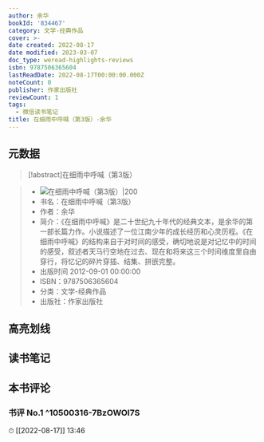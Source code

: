 ```yaml
---
author: 余华
bookId: '834467'
category: 文学-经典作品
cover: >-
date created: 2022-08-17
date modified: 2023-03-07
doc_type: weread-highlights-reviews
isbn: 9787506365604
lastReadDate: 2022-08-17T00:00:00.000Z
noteCount: 0
publisher: 作家出版社
reviewCount: 1
tags:
  - 微信读书笔记
title: 在细雨中呼喊（第3版）-余华
---
```


## 元数据

>[!abstract]在细雨中呼喊（第3版）

> - ![在细雨中呼喊（第3版）|200](https://wfqqreader-1252317822.image.myqcloud.com/cover/467/834467/t7_834467.jpg)
> - 书名：在细雨中呼喊（第3版）
> - 作者：余华
> - 简介：《在细雨中呼喊》是二十世纪九十年代的经典文本，是余华的第一部长篇力作。小说描述了一位江南少年的成长经历和心灵历程。《在细雨中呼喊》的结构来自于对时间的感受，确切地说是对记忆中的时间的感受，叙述者天马行空地在过去、现在和将来这三个时间维度里自由穿行，将忆记的碎片穿插、结集、拼嵌完整。
> - 出版时间 2012-09-01 00:00:00
> - ISBN：9787506365604
> - 分类：文学-经典作品
> - 出版社：作家出版社

## 高亮划线

## 读书笔记

## 本书评论

### 书评 No.1 ^10500316-7BzOWOI7S

⏱ [[2022-08-17]] 13:46
